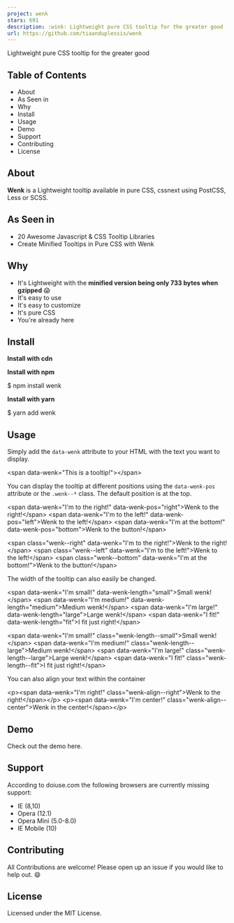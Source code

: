 ```yaml
---
project: wenk
stars: 691
description: :wink: Lightweight pure CSS tooltip for the greater good
url: https://github.com/tiaanduplessis/wenk
---
```


  

Lightweight pure CSS tooltip for the greater good

  

  

Table of Contents
-----------------

-   About
-   As Seen in
-   Why
-   Install
-   Usage
-   Demo
-   Support
-   Contributing
-   License

About
-----

**Wenk** is a Lightweight tooltip available in pure CSS, cssnext using PostCSS, Less or SCSS.

As Seen in
----------

-   20 Awesome Javascript & CSS Tooltip Libraries
-   Create Minified Tooltips in Pure CSS with Wenk

Why
---

-   It's Lightweight with the **minified version being only 733 bytes when gzipped** 😱
-   It's easy to use
-   It's easy to customize
-   It's pure CSS
-   You're already here

Install
-------

**Install with cdn**

<link rel\="stylesheet" href\="https://unpkg.com/wenk/dist/wenk.css"\>
<!-- Or -->
<link rel\="stylesheet" href\="https://cdn.rawgit.com/tiaanduplessis/wenk/master/dist/wenk.css"\>

**Install with npm**

$ npm install wenk

**Install with yarn**

$ yarn add wenk

Usage
-----

Simply add the `data-wenk` attribute to your HTML with the text you want to display.

<span data-wenk\="This is a tooltip!"\></span\>

You can display the tooltip at different positions using the `data-wenk-pos` attribute or the `.wenk--*` class. The default position is at the top.

<span data-wenk\="I'm to the right!" data-wenk-pos\="right"\>Wenk to the right!</span\>
<span data-wenk\="I'm to the left!" data-wenk-pos\="left"\>Wenk to the left!</span\>
<span data-wenk\="I'm at the bottom!" data-wenk-pos\="bottom"\>Wenk to the button!</span\>
<!-- Or -->
<span class\="wenk--right" data-wenk\="I'm to the right!"\>Wenk to the right!</span\>
<span class\="wenk--left" data-wenk\="I'm to the left!"\>Wenk to the left!</span\>
<span class\="wenk--bottom" data-wenk\="I'm at the bottom!"\>Wenk to the button!</span\>

The width of the tooltip can also easily be changed.

<span data-wenk\="I'm small!" data-wenk-length\="small"\>Small wenk!</span\>
<span data-wenk\="I'm medium!" data-wenk-length\="medium"\>Medium wenk!</span\>
<span data-wenk\="I'm large!" data-wenk-length\="large"\>Large wenk!</span\>
<span data-wenk\="I fit!" data-wenk-length\="fit"\>I fit just right!</span\>
<!-- Or -->
<span data-wenk\="I'm small!" class\="wenk-length--small"\>Small wenk!</span\>
<span data-wenk\="I'm medium!" class\="wenk-length--large"\>Medium wenk!</span\>
<span data-wenk\="I'm large!" class\="wenk-length--large"\>Large wenk!</span\>
<span data-wenk\="I fit!" class\="wenk-length--fit"\>I fit just right!</span\>

You can also align your text within the container

<p\><span data-wenk\="I'm right!" class\="wenk-align--right"\>Wenk to the right!</span\></p\>
<p\><span data-wenk\="I'm center!" class\="wenk-align--center"\>Wenk in the center!</span\></p\>

Demo
----

Check out the demo here.

Support
-------

According to doiuse.com the following browsers are currently missing support:

-   IE (8,10)
-   Opera (12.1)
-   Opera Mini (5.0-8.0)
-   IE Mobile (10)

Contributing
------------

All Contributions are welcome! Please open up an issue if you would like to help out. 😄

License
-------

Licensed under the MIT License.
